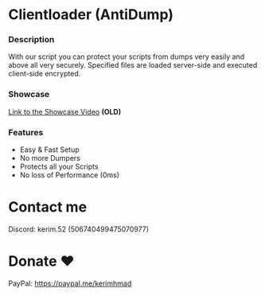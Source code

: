 # Clientloader (AntiDump)

### Description
With our script you can protect your scripts from dumps very easily and above all very securely. Specified files are loaded server-side and executed client-side encrypted. 

### Showcase
[Link to the Showcase Video](https://streamable.com/sf80z9) **(OLD)**

### Features
- Easy & Fast Setup 
- No more Dumpers
- Protects all your Scripts
- No loss of Performance (0ms)

# Contact me
Discord: kerim.52 (506740499475070977)

# Donate ❤️
PayPal: https://paypal.me/kerimhmad
